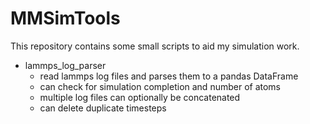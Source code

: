 # MMSimTools

This repository contains some small scripts to aid my simulation work.

* lammps_log_parser
    * read lammps log files and parses them to a pandas DataFrame
    * can check for simulation completion and number of atoms
    * multiple log files can optionally be concatenated
    * can delete duplicate timesteps